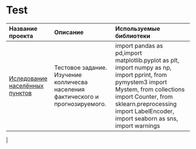 # Test
| Название проекта | Описание | Используемые библиотеки |
| :---------------------- | :---------------------- | :---------------------- |
| [Иследование населённых пунктов](Citi(1).ipynb) | Тестовое задание. Изучение колличесва населения фактического и прогнозируемого. | import pandas as pd,import matplotlib.pyplot as plt, import numpy as np, import pprint, from pymystem3 import Mystem, from collections import Counter, from sklearn.preprocessing import  LabelEncoder, import seaborn as sns, import warnings |
|



